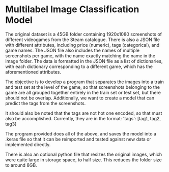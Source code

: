 # Multilabel Image Classification Model 

The original dataset is a 45GB folder containing 1920x1080 screenshots of different videogames from the Steam catalogue. There is also a JSON file with different attributes, including price (numeric), tags (categorical), and game names. The JSON file also includes the names of multiple screenshots per game, with the name exactly matching the name in the image folder. The data is formatted in the JSON file as a list of dictionaries, with each dictionary corresponding to a different game, which has the aforementioned attributes. 

The objective is to develop a program that separates the images into a train and test set at the level of the game, so that screenshots belonging to the game are all grouped together entirely in the train set or test set, but there should not be overlap. Additionally, we want to create a model that can predict the tags from the screenshots. 

It should also be noted that the tags are not hot one encoded, so that must also be accomplished. Currently, they are in the format: 'tags': [tag1, tag2, tag3]

The program provided does all of the above, and saves the model into a .keras file so that it can be reimported and tested against new data or implemented directly. 

There is also an optional python file that resizes the original images, which were quite large in storage space, to half size. This reduces the folder size to around 8GB. 


